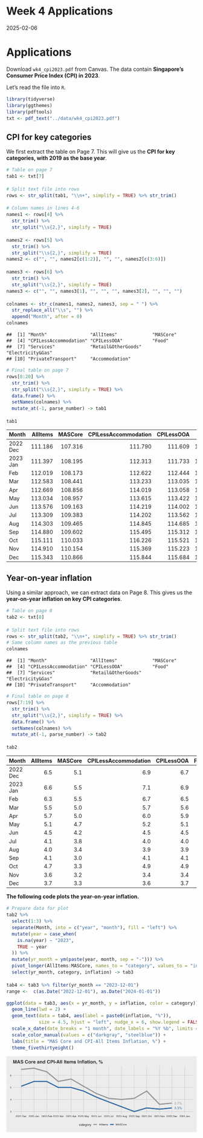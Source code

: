 Week 4 Applications
================
2025-02-06

# Applications

Download `wk4_cpi2023.pdf` from Canvas. The data contain **Singapore’s
Consumer Price Index (CPI) in 2023**.

Let’s read the file into `R`.

``` r
library(tidyverse)
library(ggthemes)
library(pdftools)
txt <- pdf_text("../data/wk4_cpi2023.pdf")
```

## CPI for key categories

We first extract the table on Page 7. This will give us the **CPI for
key categories, with 2019 as the base year**.

``` r
# Table on page 7
tab1 <- txt[7]

# Split text file into rows
rows <- str_split(tab1, "\\n+", simplify = TRUE) %>% str_trim()
  
# Column names in lines 4-6
names1 <- rows[4] %>%
  str_trim() %>%
  str_split("\\s{2,}", simplify = TRUE)

names2 <- rows[5] %>%
  str_trim() %>%
  str_split("\\s{2,}", simplify = TRUE) 
names2 <- c("", "", names2[c(1:2)], "", "", names2[c(3:6)])

names3 <- rows[6] %>%
  str_trim() %>%
  str_split("\\s{2,}", simplify = TRUE) 
names3 <- c("", "", names3[1], "", "", "", names3[2], "", "", "")

colnames <- str_c(names1, names2, names3, sep = " ") %>% 
  str_replace_all("\\s", "") %>%
  append("Month", after = 0)
colnames
```

    ##  [1] "Month"                "AllItems"             "MASCore"             
    ##  [4] "CPILessAccommodation" "CPILessOOA"           "Food"                
    ##  [7] "Services"             "Retail&OtherGoods"    "Electricity&Gas"     
    ## [10] "PrivateTransport"     "Accommodation"

``` r
# Final table on page 7
rows[8:20] %>%
  str_trim() %>%
  str_split("\\s{2,}", simplify = TRUE) %>%
  data.frame() %>%
  setNames(colnames) %>%
  mutate_at(-1, parse_number) -> tab1

tab1
```

<div class="kable-table">

| Month | AllItems | MASCore | CPILessAccommodation | CPILessOOA | Food | Services | Retail&OtherGoods | Electricity&Gas | PrivateTransport | Accommodation |
|:---|---:|---:|---:|---:|---:|---:|---:|---:|---:|---:|
| 2022 Dec | 111.186 | 107.316 | 111.790 | 111.609 | 112.182 | 106.111 | 100.103 | 115.666 | 135.911 | 109.040 |
| 2023 Jan | 111.397 | 108.195 | 112.313 | 111.733 | 113.743 | 106.669 | 100.861 | 115.037 | 134.513 | 108.142 |
| Feb | 112.019 | 108.173 | 112.622 | 112.444 | 113.818 | 106.270 | 101.676 | 115.321 | 136.608 | 109.876 |
| Mar | 112.583 | 108.441 | 113.233 | 113.035 | 114.243 | 106.424 | 101.858 | 116.237 | 139.066 | 110.274 |
| Apr | 112.669 | 108.856 | 114.019 | 113.058 | 114.636 | 107.085 | 102.214 | 113.105 | 141.854 | 107.873 |
| May | 113.034 | 108.957 | 113.615 | 113.422 | 115.061 | 107.072 | 101.918 | 113.890 | 138.723 | 110.971 |
| Jun | 113.576 | 109.163 | 114.219 | 114.002 | 115.101 | 107.513 | 101.811 | 113.784 | 141.475 | 111.293 |
| Jul | 113.309 | 109.383 | 114.202 | 113.562 | 115.293 | 107.744 | 101.976 | 114.498 | 140.174 | 110.139 |
| Aug | 114.303 | 109.465 | 114.845 | 114.685 | 115.479 | 107.829 | 101.874 | 114.415 | 143.849 | 112.378 |
| Sep | 114.880 | 109.602 | 115.495 | 115.312 | 115.649 | 108.146 | 101.423 | 114.664 | 147.267 | 112.694 |
| Oct | 115.111 | 110.033 | 116.226 | 115.521 | 115.855 | 108.610 | 101.832 | 117.147 | 149.612 | 111.151 |
| Nov | 114.910 | 110.154 | 115.369 | 115.223 | 116.248 | 108.809 | 101.242 | 117.157 | 143.478 | 113.281 |
| Dec | 115.343 | 110.866 | 115.844 | 115.684 | 116.340 | 110.241 | 101.191 | 117.168 | 142.681 | 113.562 |

</div>

## Year-on-year inflation

Using a similar approach, we can extract data on Page 8. This gives us
the **year-on-year inflation on key CPI categories**.

``` r
# Table on page 8
tab2 <- txt[8]

# Split text file into rows
rows <- str_split(tab2, "\\n+", simplify = TRUE) %>% str_trim()
# Same column names as the previous table
colnames
```

    ##  [1] "Month"                "AllItems"             "MASCore"             
    ##  [4] "CPILessAccommodation" "CPILessOOA"           "Food"                
    ##  [7] "Services"             "Retail&OtherGoods"    "Electricity&Gas"     
    ## [10] "PrivateTransport"     "Accommodation"

``` r
# Final table on page 8
rows[7:19] %>%
  str_trim() %>%
  str_split("\\s{2,}", simplify = TRUE) %>%
  data.frame() %>%
  setNames(colnames) %>%
  mutate_at(-1, parse_number) -> tab2

tab2
```

<div class="kable-table">

| Month | AllItems | MASCore | CPILessAccommodation | CPILessOOA | Food | Services | Retail&OtherGoods | Electricity&Gas | PrivateTransport | Accommodation |
|:---|---:|---:|---:|---:|---:|---:|---:|---:|---:|---:|
| 2022 Dec | 6.5 | 5.1 | 6.9 | 6.7 | 7.5 | 3.7 | 2.8 | 16.5 | 15.5 | 4.7 |
| 2023 Jan | 6.6 | 5.5 | 7.1 | 6.9 | 8.1 | 4.2 | 3.3 | 11.5 | 14.3 | 5.0 |
| Feb | 6.3 | 5.5 | 6.7 | 6.5 | 8.1 | 3.9 | 3.8 | 12.1 | 12.1 | 4.9 |
| Mar | 5.5 | 5.0 | 5.7 | 5.6 | 7.7 | 3.4 | 3.3 | 12.2 | 8.6 | 4.8 |
| Apr | 5.7 | 5.0 | 6.0 | 5.9 | 7.1 | 4.3 | 2.9 | 2.7 | 10.4 | 4.9 |
| May | 5.1 | 4.7 | 5.2 | 5.1 | 6.8 | 3.9 | 2.8 | 3.3 | 7.2 | 4.7 |
| Jun | 4.5 | 4.2 | 4.5 | 4.5 | 5.9 | 3.6 | 2.7 | 3.1 | 5.8 | 4.5 |
| Jul | 4.1 | 3.8 | 4.0 | 4.0 | 5.3 | 3.6 | 2.6 | -1.6 | 4.8 | 4.6 |
| Aug | 4.0 | 3.4 | 3.9 | 3.9 | 4.8 | 3.1 | 2.0 | -1.4 | 6.3 | 4.4 |
| Sep | 4.1 | 3.0 | 4.1 | 4.1 | 4.3 | 3.1 | 0.9 | -1.4 | 8.5 | 4.3 |
| Oct | 4.7 | 3.3 | 4.9 | 4.9 | 4.1 | 3.4 | 1.6 | 1.8 | 11.7 | 4.2 |
| Nov | 3.6 | 3.2 | 3.4 | 3.4 | 4.0 | 3.5 | 1.0 | 1.5 | 4.2 | 4.1 |
| Dec | 3.7 | 3.3 | 3.6 | 3.7 | 3.7 | 3.9 | 1.1 | 1.3 | 5.0 | 4.1 |

</div>

**The following code plots the year-on-year inflation.**

``` r
# Prepare data for plot
tab2 %>%
  select(1:3) %>%
  separate(Month, into = c("year", "month"), fill = "left") %>%
  mutate(year = case_when(
    is.na(year) ~ "2023",
    TRUE ~ year
  )) %>%
  mutate(yr_month = ym(paste(year, month, sep = "-"))) %>%
  pivot_longer(AllItems:MASCore, names_to = "category", values_to = "inflation") %>%
  select(yr_month, category, inflation) -> tab3

tab4 <- tab3 %>% filter(yr_month == "2023-12-01")
range <-  c(as.Date("2022-12-01"), as.Date("2024-01-01"))
```

``` r
ggplot(data = tab3, aes(x = yr_month, y = inflation, color = category)) +
  geom_line(lwd = 2) +
  geom_text(data = tab4, aes(label = paste0(inflation, "%")), 
            size = 4.5, hjust = "left", nudge_x = 6, show.legend = FALSE) +
  scale_x_date(date_breaks = "1 month", date_labels = "%Y %b", limits = range) +
  scale_color_manual(values = c("darkgray", "steelblue")) +
  labs(title = "MAS Core and CPI-All Items Inflation, %") +
  theme_fivethirtyeight()
```

![](Applications_files/figure-gfm/unnamed-chunk-5-1.png)<!-- -->
